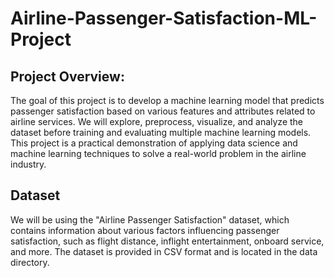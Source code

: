 # Airline-Passenger-Satisfaction-ML-Project

## Project Overview:
The goal of this project is to develop a machine learning model that predicts passenger satisfaction based on various features and attributes related to airline services. We will explore, preprocess, visualize, and analyze the dataset before training and evaluating multiple machine learning models. This project is a practical demonstration of applying data science and machine learning techniques to solve a real-world problem in the airline industry.

## Dataset
We will be using the "Airline Passenger Satisfaction" dataset, which contains information about various factors influencing passenger satisfaction, such as flight distance, inflight entertainment, onboard service, and more. The dataset is provided in CSV format and is located in the data directory.
